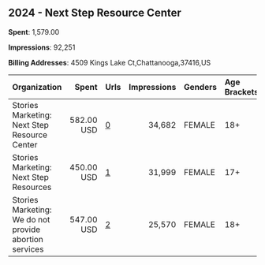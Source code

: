 ## 2024 - Next Step Resource Center 
**Spent**: 1,579.00

**Impressions**: 92,251

**Billing Addresses**: 4509 Kings Lake Ct,Chattanooga,37416,US

|Organization|Spent|Urls|Impressions|Genders|Age Brackets|Country Codes|
|:---|---:|:---|---:|:---|:---|:---|
|Stories Marketing: Next Step Resource Center|582.00 USD|[0](https://www.snap.com/political-ads/asset/85536d4cd56bac514f2bb78030fe78972fab21dbc35482e1a23dbce90f807a8d?mediaType=mp4)|34,682|FEMALE|18+|united states|
|Stories Marketing: Next Step Resources|450.00 USD|[1](https://www.snap.com/political-ads/asset/baa1f07bb27c72ba403ab145124530523c1bb0242b2e8a565504545a625a650d?mediaType=mp4)|31,999|FEMALE|17+|united states|
|Stories Marketing: We do not provide abortion services|547.00 USD|[2](https://www.snap.com/political-ads/asset/3d978a89ba69bddc20172c7452536e5438fb60bba50043d1d9d42c102b0678d7?mediaType=mp4)|25,570|FEMALE|18+|united states|
